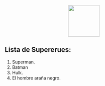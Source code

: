 <div id="header" align="center">
  <img src="https://external-content.duckduckgo.com/iu/?u=https%3A%2F%2Fi1.pngguru.com%2Fpreview%2F354%2F761%2F130%2Fvisual-studio-code-icon-redesign-for-macos-vscode-blue-and-white-logo-png-clipart.jpg&f=1&nofb=1&ipt=20d8d22f371c3043b9ec2cc68a00991f1a844785fa56b5ab997f88458ae87256&ipo=images" 
  width="100"
  />
</div>

**Lista de Supererues**: 
---------------------------------------
1. Superman.
2. Batman
3. Hulk.
4. El hombre araña negro.